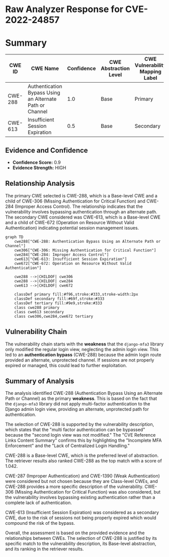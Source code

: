 # Raw Analyzer Response for CVE-2022-24857

# Summary
| CWE ID | CWE Name | Confidence | CWE Abstraction Level | CWE Vulnerability Mapping Label | CWE-Vulnerability Mapping Notes |
|---|---|---|---|---|---|
| CWE-288 | Authentication Bypass Using an Alternate Path or Channel | 1.0 | Base | Primary | Allowed |
| CWE-613 | Insufficient Session Expiration | 0.5 | Base | Secondary | Allowed |

## Evidence and Confidence

*   **Confidence Score:** 0.9
*   **Evidence Strength:** HIGH

## Relationship Analysis
The primary CWE selected is CWE-288, which is a Base-level CWE and a child of CWE-306 (Missing Authentication for Critical Function) and CWE-284 (Improper Access Control).
The relationship indicates that the vulnerability involves bypassing authentication through an alternate path. The secondary CWE considered was CWE-613, which is a Base-level CWE and a child of CWE-672 (Operation on Resource Without Valid Authentication) indicating potential session management issues.

```mermaid
graph TD
    cwe288["CWE-288: Authentication Bypass Using an Alternate Path or Channel"]
    cwe306["CWE-306: Missing Authentication for Critical Function"]
    cwe284["CWE-284: Improper Access Control"]
    cwe613["CWE-613: Insufficient Session Expiration"]
    cwe672["CWE-672: Operation on Resource Without Valid Authentication"]

    cwe288 -->|CHILDOF| cwe306
    cwe288 -->|CHILDOF| cwe284
    cwe613 -->|CHILDOF| cwe672
    
    classDef primary fill:#f96,stroke:#333,stroke-width:2px
    classDef secondary fill:#69f,stroke:#333
    classDef tertiary fill:#9e9,stroke:#333
    class cwe288 primary
    class cwe613 secondary
    class cwe306,cwe284,cwe672 tertiary
```

## Vulnerability Chain
The vulnerability chain starts with the **weakness** that the `django-mfa3` library only modified the regular login view, neglecting the admin login view. This led to an **authentication bypass** (CWE-288) because the admin login route provided an alternate, unprotected channel. If sessions are not properly expired or managed, this could lead to further exploitation.

## Summary of Analysis
The analysis identified CWE-288 (Authentication Bypass Using an Alternate Path or Channel) as the primary **weakness**. This is based on the fact that the `django-mfa3` library did not apply multi-factor authentication to the Django admin login view, providing an alternate, unprotected path for authentication.

The selection of CWE-288 is supported by the vulnerability description, which states that the "multi factor authentication can be bypassed" because the "second login view was not modified." The "CVE Reference Links Content Summary" confirms this by highlighting the "Incomplete MFA Enforcement" and the "Lack of Centralized Login Handling."

CWE-288 is a Base-level CWE, which is the preferred level of abstraction. The retriever results also ranked CWE-288 as the top match with a score of 1.042.

CWE-287 (Improper Authentication) and CWE-1390 (Weak Authentication) were considered but not chosen because they are Class-level CWEs, and CWE-288 provides a more specific description of the vulnerability. CWE-306 (Missing Authentication for Critical Function) was also considered, but the vulnerability involves bypassing existing authentication rather than a complete lack of authentication.

CWE-613 (Insufficient Session Expiration) was considered as a secondary CWE, due to the risk of sessions not being properly expired which would compound the risk of the bypass.

Overall, the assessment is based on the provided evidence and the relationships between CWEs. The selection of CWE-288 is justified by its specific match to the vulnerability description, its Base-level abstraction, and its ranking in the retriever results.